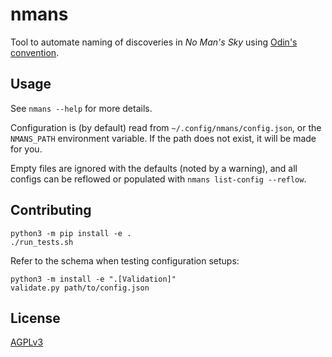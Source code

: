 # nmans

Tool to automate naming of discoveries in _No Man's Sky_ using [Odin's convention][0].

[0]: <https://www.odingaming.com/2018/01/15/no-mans-sky-naming-convention/> "No Man’s Sky Naming Convention – Odin’s Convention"

## Usage

See `nmans --help` for more details.

Configuration is (by default) read from `~/.config/nmans/config.json`, or the `NMANS_PATH` environment variable. If the path does not exist, it will be made for you.

Empty files are ignored with the defaults (noted by a warning), and all configs can be reflowed or populated with `nmans list-config --reflow`.

## Contributing

    python3 -m pip install -e .
    ./run_tests.sh

Refer to the schema when testing configuration setups:

    python3 -m install -e ".[Validation]"
    validate.py path/to/config.json

## License

[AGPLv3](LICENSE)
